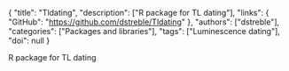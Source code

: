 {
  "title": "Tldating",
  "description": ["R package for TL dating"],
  "links": {
    "GitHub": "https://github.com/dstreble/Tldating"
  },
  "authors": ["dstreble"],
  "categories": ["Packages and libraries"],
  "tags": ["Luminescence dating"],
  "doi": null
}

<!-- Generated by csv2md.R – do not edit by hand -->

R package for TL dating